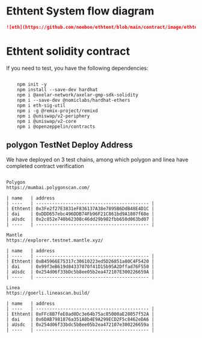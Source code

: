 # Ethtent System flow diagram

```markdown
![eth](https://github.com/neeboo/ethtent/blob/main/contract/image/ethtent.png)
```


# Ethtent solidity contract 

If you need to test, you have the following dependencies:

```shell

    npm init -y 
    npm install --save-dev hardhat 
    npm i @axelar-network/axelar-gmp-sdk-solidity
    npm i --save-dev @nomiclabs/hardhat-ethers 
    npm i eth-sig-util 
    npm i -g @remix-project/remixd  
    npm i @uniswap/v2-periphery 
    npm i @uniswap/v2-core
    npm i @openzeppelin/contracts	

```

## polygon TestNet Deploy Address

We have deployed on 3 test chains, among which polygon and linea have completed contract verification


```shell

Polygon 
https://mumbai.polygonscan.com/

| name   | address 
| ----   | ------------------------------------------ | 
| Ethtent| 0x3Fe2f27E3831eF836137A38e7895B6DdB48E4D1C | 
| dai    | 0xDDD657ebc496DDB74Fb96F21C861bd9A1807f68e |              
| aUsdc  | 0x2c852e740b62308c46dd29b982fbb650d063bd07 | 
| ----   | ------------------------------------------ | 

Mantle 
https://explorer.testnet.mantle.xyz/

| name   | address 
| ----   | ------------------------------------------ | 
| Ethtent| 0xB45966E75317c30610223ed5D26851a80C4F5420 | 
| dai    | 0x99f3eB619d84337070f41D15b95A2Dffad76F550 |              
| aUsdc  | 0x254d06f33bDc5b8ee05b2ea472107E300226659A | 
| ----   | ------------------------------------------ | 

Linea 
https://goerli.lineascan.build/

| name   | address 
| ----   | ------------------------------------------ | 
| Ethtent| 0xFFc8B7feE0ad0Dc3e64b75ac85000aE28057f52A | 
| dai    | 0x6DAB7981876a351A0b4E9A299ECD2F5c8462eDA6 |              
| aUsdc  | 0x254d06f33bdc5b8ee05b2ea472107e300226659a | 
| ----   | ------------------------------------------ | 


```

